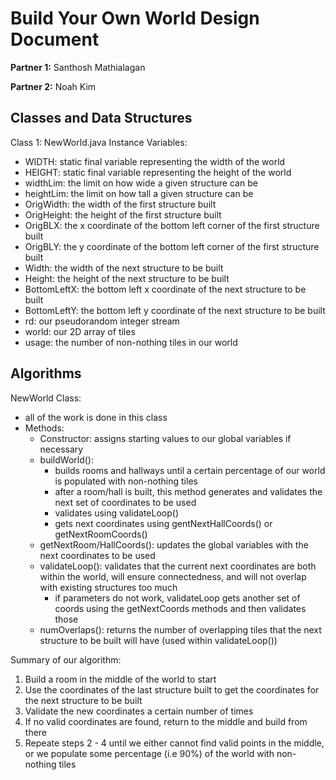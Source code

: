 # Build Your Own World Design Document

**Partner 1:**
Santhosh Mathialagan

**Partner 2:**
Noah Kim

## Classes and Data Structures
Class 1: NewWorld.java
Instance Variables:
   - WIDTH: static final variable representing the width of the world
   - HEIGHT: static final variable representing the height of the world
   - widthLim: the limit on how wide a given structure can be
   - heightLim: the limit on how tall a given structure can be
   - OrigWidth: the width of the first structure built
   - OrigHeight: the height of the first structure built 
   - OrigBLX: the x coordinate of the bottom left corner of the first structure built 
   - OrigBLY: the y coordinate of the bottom left corner of the first structure built
   - Width: the width of the next structure to be built
   - Height: the height of the next structure to be built
   - BottomLeftX: the bottom left x coordinate of the next structure to be built
   - BottomLeftY: the bottom left y coordinate of the next structure to be built
   - rd: our pseudorandom integer stream 
   - world: our 2D array of tiles
   - usage: the number of non-nothing tiles in our world

## Algorithms
NewWorld Class:
   - all of the work is done in this class
   - Methods:
      - Constructor: assigns starting values to our global variables if necessary
      - buildWorld():
           - builds rooms and hallways until a certain percentage of our world is populated with non-nothing tiles
           - after a room/hall is built, this method generates and validates the next set of coordinates to be used
           - validates using validateLoop()
           - gets next coordinates using gentNextHallCoords()  or getNextRoomCoords()
     - getNextRoom/HallCoords(): updates the global variables with the next coordinates to be used
     - validateLoop(): validates that the current next coordinates are both within the world, will ensure connectedness, and will not overlap with existing structures too much
         - if parameters do not work, validateLoop gets another set of coords using the getNextCoords methods and then validates those
      - numOverlaps(): returns the number of overlapping tiles that the next structure to be built will have (used within validateLoop())

Summary of our algorithm:
1. Build a room in the middle of the world to start
2. Use the coordinates of the last structure built to get the coordinates for the next structure to be built
3. Validate the new coordinates a certain number of times
4. If no valid coordinates are found, return to the middle and build from there
5. Repeate steps 2 - 4 until we either cannot find valid points in the middle, or we populate some percentage (i.e 90%) of the world with non-nothing tiles
         


